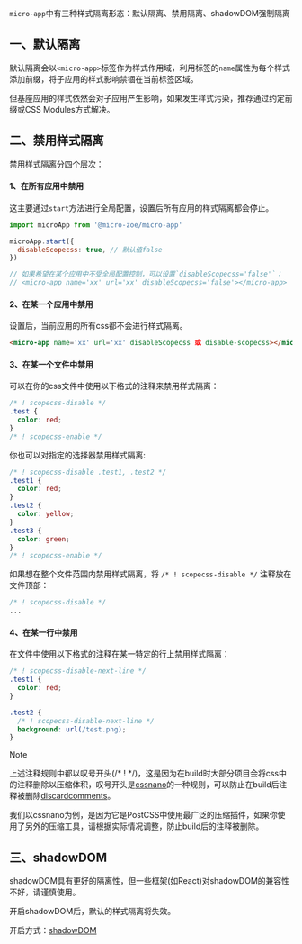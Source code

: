 `micro-app`中有三种样式隔离形态：默认隔离、禁用隔离、shadowDOM强制隔离

## 一、默认隔离
默认隔离会以`<micro-app>`标签作为样式作用域，利用标签的`name`属性为每个样式添加前缀，将子应用的样式影响禁锢在当前标签区域。

但基座应用的样式依然会对子应用产生影响，如果发生样式污染，推荐通过约定前缀或CSS Modules方式解决。

## 二、禁用样式隔离
禁用样式隔离分四个层次：

#### 1、在所有应用中禁用

这主要通过`start`方法进行全局配置，设置后所有应用的样式隔离都会停止。
```js
import microApp from '@micro-zoe/micro-app'

microApp.start({
  disableScopecss: true, // 默认值false
})

// 如果希望在某个应用中不受全局配置控制，可以设置`disableScopecss='false'`：
// <micro-app name='xx' url='xx' disableScopecss='false'></micro-app>
```


#### 2、在某一个应用中禁用

设置后，当前应用的所有css都不会进行样式隔离。

```html
<micro-app name='xx' url='xx' disableScopecss 或 disable-scopecss></micro-app>
```

#### 3、在某一个文件中禁用
可以在你的css文件中使用以下格式的注释来禁用样式隔离：
```css
/* ! scopecss-disable */
.test {
  color: red;
}
/* ! scopecss-enable */
```

你也可以对指定的选择器禁用样式隔离:
```css
/* ! scopecss-disable .test1, .test2 */
.test1 {
  color: red;
}
.test2 {
  color: yellow;
}
.test3 {
  color: green;
}
/* ! scopecss-enable */
```

如果想在整个文件范围内禁用样式隔离，将 `/* ! scopecss-disable */` 注释放在文件顶部：
```css
/* ! scopecss-disable */
...
```

#### 4、在某一行中禁用
在文件中使用以下格式的注释在某一特定的行上禁用样式隔离：
```css
/* ! scopecss-disable-next-line */
.test1 {
  color: red;
}

.test2 {
  /* ! scopecss-disable-next-line */
  background: url(/test.png);
}
```

> [!NOTE]
> 上述注释规则中都以叹号开头(/* ! */)，这是因为在build时大部分项目会将css中的注释删除以压缩体积，叹号开头是[cssnano](https://cssnano.co/)的一种规则，可以防止在build后注释被删除[discardcomments](https://cssnano.co/docs/optimisations/discardcomments/)。
>
> 我们以cssnano为例，是因为它是PostCSS中使用最广泛的压缩插件，如果你使用了另外的压缩工具，请根据实际情况调整，防止build后的注释被删除。

## 三、shadowDOM
shadowDOM具有更好的隔离性，但一些框架(如React)对shadowDOM的兼容性不好，请谨慎使用。

开启shadowDOM后，默认的样式隔离将失效。

开启方式：[shadowDOM](/zh-cn/configure?id=shadowdom)
